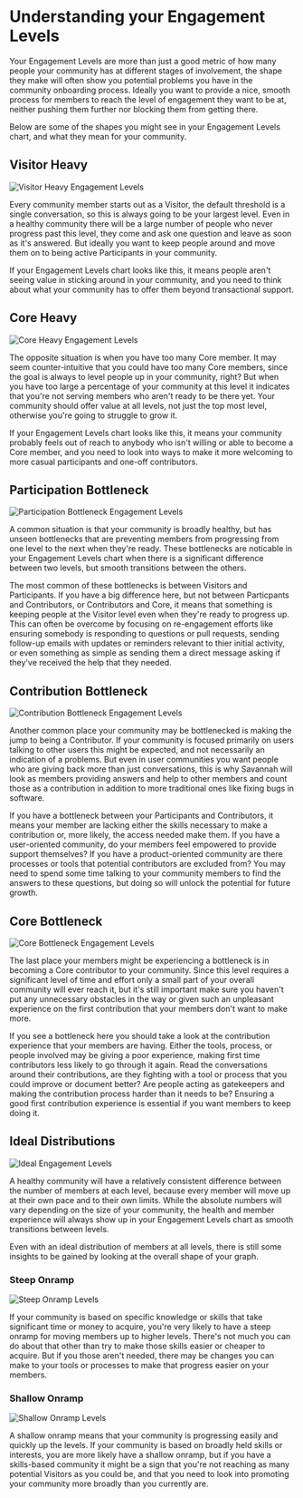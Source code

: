 # Understanding your Engagement Levels

Your Engagement Levels are more than just a good metric of how many people your community has at different stages of involvement, the shape they make will often show you potential problems you have in the community onboarding process. Ideally you want to provide a nice, smooth process for members to reach the level of engagement they want to be at, neither pushing them further nor blocking them from getting there.

Below are some of the shapes you might see in your Engagement Levels chart, and what they mean for your community.

## Visitor Heavy

![Visitor Heavy Engagement Levels](/images/engagement/visitor_heavy.png)

Every community member starts out as a Visitor, the default threshold is a single conversation, so this is always going to be your largest level. Even in a healthy community there will be a large number of people who never progress past this level, they come and ask one question and leave as soon as it's answered. But ideally you want to keep people around and move them on to being active Participants in your community. 

If your Engagement Levels chart looks like this, it means people aren't seeing value in sticking around in your community, and you need to think about what your community has to offer them beyond transactional support.

## Core Heavy

![Core Heavy Engagement Levels](/images/engagement/core_heavy.png)

The opposite situation is when you have too many Core member. It may seem counter-intuitive that you could have too many Core members, since the goal is always to level people up in your community, right? But when you have too large a percentage of your community at this level it indicates that you're not serving members who aren't ready to be there yet. Your community should offer value at all levels, not just the top most level, otherwise you're going to struggle to grow it.

If your Engagement Levels chart looks like this, it means your community probably feels out of reach to anybody who isn't willing or able to become a Core member, and you need to look into ways to make it more welcoming to more casual participants and one-off contributors.

## Participation Bottleneck

![Participation Bottleneck Engagement Levels](/images/engagement/participation_bottleneck.png)

A common situation is that your community is broadly healthy, but has unseen bottlenecks that are preventing members from progressing from one level to the next when they're ready. These bottlenecks are noticable in your Engagement Levels chart when there is a significant difference between two levels, but smooth transitions between the others.

The most common of these bottlenecks is between Visitors and Participants. If you have a big difference here, but not between Particpants and Contributors, or Contributors and Core, it means that something is keeping people at the Visitor level even when they're ready to progress up. This can often be overcome by focusing on re-engagement efforts like ensuring somebody is responding to questions or pull requests, sending follow-up emails with updates or reminders relevant to thier initial activity, or even something as simple as sending them a direct message asking if they've received the help that they needed.

## Contribution Bottleneck

![Contribution Bottleneck Engagement Levels](/images/engagement/contribution_bottleneck.png)

Another common place your community may be bottlenecked is making the jump to being a Contributor. If your community is focused primarily on users talking to other users this might be expected, and not necessarily an indication of a problems. But even in user communities you want people who are giving back more than just conversations, this is why Savannah will look as members providing answers and help to other members and count those as a contribution in addition to more traditional ones like fixing bugs in software.

If you have a bottleneck between your Participants and Contributors, it means your member are lacking either the skills necessary to make a contribution or, more likely, the access needed make them. If you have a user-oriented community, do your members feel empowered to provide support themselves? If you have a product-oriented community are there processes or tools that potential contributors are excluded from? You may need to spend some time talking to your community members to find the answers to these questions, but doing so will unlock the potential for future growth.

## Core Bottleneck

![Core Bottleneck Engagement Levels](/images/engagement/core_bottleneck.png)

The last place your members might be experiencing a bottleneck is in becoming a Core contributor to your community. Since this level requires a significant level of time and effort only a small part of your overall community will ever reach it, but it's still important make sure you haven't put any unnecessary obstacles in the way or given such an unpleasant experience on the first contribution that your members don't want to make more.

If you see a bottleneck here you should take a look at the contribution experience that your members are having. Either the tools, process, or people involved may be giving a poor experience, making first time contributors less likely to go through it again. Read the conversations around their contributions, are they fighting with a tool or process that you could improve or document better? Are people acting as gatekeepers and making the contribution process harder than it needs to be? Ensuring a good first contribution experience is essential if you want members to keep doing it.

## Ideal Distributions

![Ideal Engagement Levels](/images/engagement/ideal_distribution.png)

A healthy community will have a relatively consistent difference between the number of members at each level, because every member will move up at their own pace and to their own limits. While the absolute numbers will vary depending on the size of your community, the health and member experience will always show up in your Engagement Levels chart as smooth transitions between levels.

Even with an ideal distribution of members at all levels, there is still some insights to be gained by looking at the overall shape of your graph.

### Steep Onramp

![Steep Onramp Levels](/images/engagement/steep_onramp.png)

If your community is based on specific knowledge or skills that take significant time or money to acquire, you're very likely to have a steep onramp for moving members up to higher levels. There's not much you can do about that other than try to make those skills easier or cheaper to acquire. But if you those aren't needed, there may be changes you can make to your tools or processes to make that progress easier on your members.

### Shallow Onramp

![Shallow Onramp Levels](/images/engagement/shallow_onramp.png)

A shallow onramp means that your community is progressing easily and quickly up the levels. If your community is based on broadly held skills or interests, you are more likely have a shallow onramp, but if you have a skills-based community it might be a sign that you're not reaching as many potential Visitors as you could be, and that you need to look into promoting your community more broadly than you currently are.